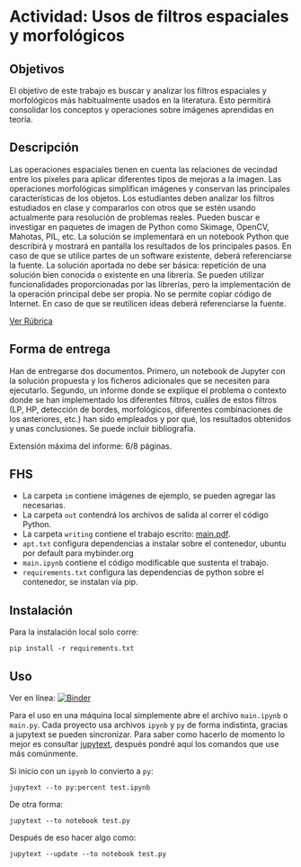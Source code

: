 # Actividad: Usos de filtros espaciales y morfológicos

## Objetivos

El  objetivo  de  este  trabajo  es  buscar  y  analizar  los  filtros  espaciales  y  morfológicos más habitualmente usados en la literatura. Esto permitirá consolidar los conceptos y operaciones sobre imágenes aprendidas en teoría.

## Descripción

Las  operaciones  espaciales  tienen  en  cuenta  las  relaciones  de  vecindad  entre  los píxeles para aplicar diferentes tipos de mejoras a la imagen. Las operaciones morfológicas simplifican imágenes y conservan las principales características de los objetos. Los estudiantes deben analizar los filtros estudiados en clase y compararlos con  otros  que  se  estén  usando  actualmente  para  resolución  de  problemas  reales. Pueden  buscar  e  investigar  en  paquetes  de  imagen  de  Python  como  Skimage, OpenCV, Mahotas, PIL, etc. La solución se implementará en un notebook Python que describirá y mostrará en pantalla los resultados de los principales pasos. En caso de que se utilice partes de un software existente, deberá referenciarse la fuente.  La solución aportada no debe ser básica: repetición de una solución bien conocida o existente en una librería. Se pueden utilizar funcionalidades proporcionadas por las librerías,  pero  la  implementación  de  la  operación  principal  debe  ser  propia.  No  se permite  copiar  código  de  Internet.  En  caso  de  que  se  reutilicen  ideas  deberá referenciarse la fuente.

[Ver Rúbrica](./mexmiart02_act2.docx "Ver archivo docx")

## Forma de entrega

Han de entregarse dos documentos. Primero, un notebook de Jupyter con la solución propuesta  y  los  ficheros  adicionales  que  se  necesiten  para  ejecutarlo.  Segundo,  un informe donde se explique el problema o contexto donde se han implementado los diferentes filtros, cuáles de estos filtros (LP, HP, detección de bordes, morfológicos, diferentes combinaciones de los anteriores, etc.) han sido empleados y por qué, los resultados obtenidos y unas conclusiones. Se puede incluir bibliografía. 

Extensión máxima del informe: 6/8 páginas.

## FHS

- La carpeta `im` contiene imágenes de ejemplo, se pueden agregar las necesarias.
- La carpeta `out` contendrá los archivos de salida al correr el código Python.
- La carpeta `writing` contiene el trabajo escrito: [main.pdf](./writing/main.pdf).
- `apt.txt` configura dependencias a instalar sobre el contenedor, ubuntu por default para mybinder.org
- `main.ipynb` contiene el código modificable que sustenta el trabajo.
- `requirements.txt` configura las dependencias de python sobre el contenedor, se instalan vía pip.

## Instalación

Para la instalación local solo corre:

    pip install -r requirements.txt

## Uso

Ver en línea: [![Binder](https://mybinder.org/badge_logo.svg)](https://mybinder.org/v2/gh/ineszetter/percepcion_computacional/HEAD)

Para el uso en una máquina local simplemente abre el archivo `main.ipynb` o `main.py`. Cada proyecto usa archivos `ipynb` y `py` de forma indistinta, gracias a jupytext se pueden sincronizar. Para saber como hacerlo de momento lo mejor es consultar [jupytext](https://jupytext.readthedocs.io/en/latest/index.html "la documentación de jupytext"), después pondré aquí los comandos que use más comúnmente. 

Si inicio con un `ipynb` lo convierto a `py`:

    jupytext --to py:percent test.ipynb

De otra forma:

    jupytext --to notebook test.py
	
Después de eso hacer algo como:

    jupytext --update --to notebook test.py
